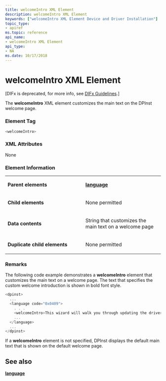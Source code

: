 ```yaml
---
title: welcomeIntro XML Element
description: welcomeIntro XML Element
keywords: ["welcomeIntro XML Element Device and Driver Installation"]
topic_type:
- apiref
ms.topic: reference
api_name:
- welcomeIntro XML Element
api_type:
- NA
ms.date: 10/17/2018
---
```


# welcomeIntro XML Element


\[DIFx is deprecated, for more info, see [DIFx Guidelines](./difx-guidelines.md).\]

The **welcomeIntro** XML element customizes the main text on the DPInst welcome page.

### Element Tag

```cpp
<welcomeIntro>
```

### XML Attributes

None

### **Element Information**

<table>
<colgroup>
<col width="50%" />
<col width="50%" />
</colgroup>
<tbody>
<tr class="odd">
<td align="left"><p><strong>Parent elements</strong></p></td>
<td align="left"><p><a href="language-xml-element.md" data-raw-source="[&lt;strong&gt;language&lt;/strong&gt;](language-xml-element.md)"><strong>language</strong></a></p></td>
</tr>
<tr class="even">
<td align="left"><p><strong>Child elements</strong></p></td>
<td align="left"><p>None permitted</p></td>
</tr>
<tr class="odd">
<td align="left"><p><strong>Data contents</strong></p></td>
<td align="left"><p>String that customizes the main text on a welcome page</p></td>
</tr>
<tr class="even">
<td align="left"><p><strong>Duplicate child elements</strong></p></td>
<td align="left"><p>None permitted</p></td>
</tr>
</tbody>
</table>

 

### <a href="" id="comments"></a>Remarks

The following code example demonstrates a **welcomeIntro** element that customizes the main text on a welcome page. The text that specifies the custom welcome introduction is shown in bold font style.

```cpp
<dpinst>
  ...
  <language code="0x0409">
    . . .
    <welcomeIntro>This wizard will walk you through updating the drivers for your Toaster device.</welcomeIntro>
    ...
  </language>
  ...
</dpinst>
```

If a **welcomeIntro** element is not specified, DPInst displays the default main text that is shown on the default welcome page.

## See also


[**language**](language-xml-element.md)

 

